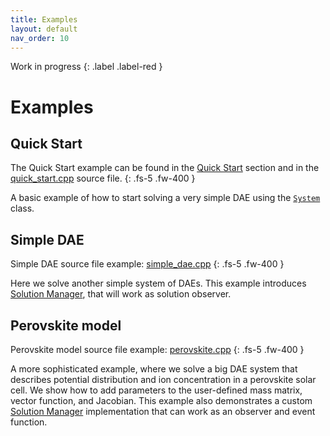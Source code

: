 ```yaml
---
title: Examples
layout: default
nav_order: 10
---
```


Work in progress
{: .label .label-red }

# Examples

## Quick Start

The Quick Start example can be found in the [Quick Start](quick-start.html) section and in the [quick_start.cpp](https://github.com/dae-cpp/dae-cpp/blob/master/examples/quick_start/quick_start.cpp) source file.
{: .fs-5 .fw-400 }

A basic example of how to start solving a very simple DAE using the [`System`](solve.html#system-class) class.

## Simple DAE

Simple DAE source file example: [simple_dae.cpp](https://github.com/dae-cpp/dae-cpp/blob/master/examples/simple_dae/simple_dae.cpp)
{: .fs-5 .fw-400 }

Here we solve another simple system of DAEs.
This example introduces [Solution Manager](solution-manager.html), that will work as solution observer.

## Perovskite model

Perovskite model source file example: [perovskite.cpp](https://github.com/dae-cpp/dae-cpp/blob/master/examples/perovskite_model/perovskite.cpp)
{: .fs-5 .fw-400 }

A more sophisticated example, where we solve a big DAE system that describes potential distribution and ion concentration in a perovskite solar cell.
We show how to add parameters to the user-defined mass matrix, vector function, and Jacobian.
This example also demonstrates a custom [Solution Manager](solution-manager.html) implementation that can work as an observer and event function.

